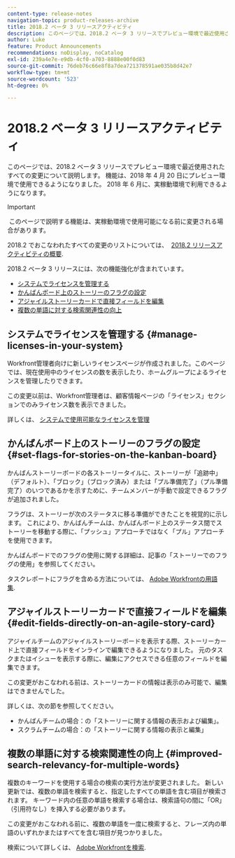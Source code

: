 ```yaml
---
content-type: release-notes
navigation-topic: product-releases-archive
title: 2018.2 ベータ 3 リリースアクティビティ
description: このページでは、2018.2 ベータ 3 リリースでプレビュー環境で最近使用されたすべての変更について説明します。 機能は、2018 年 4 月 20 日にプレビュー環境で使用できるようになりました。 2018 年 6 月に、実稼動環境で利用できるようになります。
author: Luke
feature: Product Announcements
recommendations: noDisplay, noCatalog
exl-id: 239a4e7e-e9db-4cf0-a703-8888e00f0d83
source-git-commit: 76deb76c66e8f8a7dea721378591ae035b8d42e7
workflow-type: tm+mt
source-wordcount: '523'
ht-degree: 0%

---
```


# 2018.2 ベータ 3 リリースアクティビティ

このページでは、2018.2 ベータ 3 リリースでプレビュー環境で最近使用されたすべての変更について説明します。 機能は、2018 年 4 月 20 日にプレビュー環境で使用できるようになりました。 2018 年 6 月に、実稼動環境で利用できるようになります。

>[!IMPORTANT]
>
> このページで説明する機能は、実稼動環境で使用可能になる前に変更される場合があります。

2018.2 でおこなわれたすべての変更のリストについては、  [2018.2 リリースアクティビティの概要](../../../../product-announcements/product-releases/quarterly-release-archive/2018.2-release-activity/2018.2-release-activity-overview.md).

2018.2 ベータ 3 リリースには、次の機能強化が含まれています。

* [システムでライセンスを管理する](#manage-licenses-in-your-system)
* [かんばんボード上のストーリーのフラグの設定](#set-flags-for-stories-on-the-kanban-board)
* [アジャイルストーリーカードで直接フィールドを編集](#edit-fields-directly-on-an-agile-story-card)
* [複数の単語に対する検索関連性の向上](#improved-search-relevancy-for-multiple-words)

## システムでライセンスを管理する {#manage-licenses-in-your-system}

Workfront管理者向けに新しいライセンスページが作成されました。このページでは、現在使用中のライセンスの数を表示したり、ホームグループによるライセンスを管理したりできます。 

この変更以前は、Workfront管理者は、顧客情報ページの「ライセンス」セクションでのみライセンス数を表示できました。

詳しくは、 [システムで使用可能なライセンスを管理](../../../../administration-and-setup/get-started-wf-administration/manage-available-licenses-in-your-system.md)

## かんばんボード上のストーリーのフラグの設定 {#set-flags-for-stories-on-the-kanban-board}

かんばんストーリーボードの各ストーリータイルに、ストーリーが「追跡中」（デフォルト）、「ブロック」（ブロック済み）または「プル準備完了」（プル準備完了）のいつであるかを示すために、チームメンバーが手動で設定できるフラグが追加されました。

フラグは、ストーリーが次のステータスに移る準備ができたことを視覚的に示します。 これにより、かんばんチームは、かんばんボード上のステータス間でストーリーを移動する際に、「プッシュ」アプローチではなく「プル」アプローチを使用できます。

かんばんボードでのフラグの使用に関する詳細は、記事の「ストーリーでのフラグの使用」を参照してください。

タスクレポートにフラグを含める方法については、 [Adobe Workfrontの用語集](../../../../workfront-basics/navigate-workfront/workfront-navigation/workfront-terminology-glossary.md).  

## アジャイルストーリーカードで直接フィールドを編集 {#edit-fields-directly-on-an-agile-story-card}

アジャイルチームのアジャイルストーリーボードを表示する際、ストーリーカード上で直接フィールドをインラインで編集できるようになりました。 元のタスクまたはイシューを表示する際に、編集にアクセスできる任意のフィールドを編集できます。

この変更がおこなわれる前は、ストーリーカードの情報は表示のみ可能で、編集はできませんでした。

詳しくは、次の節を参照してください。

* かんばんチームの場合：の「ストーリーに関する情報の表示および編集」。 
* スクラムチームの場合：の「ストーリーに関する情報の表示と編集」

## 複数の単語に対する検索関連性の向上 {#improved-search-relevancy-for-multiple-words}

複数のキーワードを使用する場合の検索の実行方法が変更されました。 新しい更新では、複数の単語を検索すると、指定したすべての単語を含む項目が検索されます。 キーワード内の任意の単語を検索する場合は、検索語句の間に「OR」（引用符なし）を挿入する必要があります。 

この変更がおこなわれる前に、複数の単語を一度に検索すると、フレーズ内の単語のいずれかまたはすべてを含む項目が見つかりました。 

検索について詳しくは、 [Adobe Workfrontを検索](../../../../workfront-basics/navigate-workfront/search/search-workfront.md).
